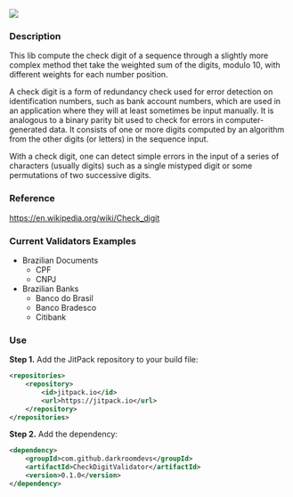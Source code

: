 [![](https://jitpack.io/v/darkroomdevs/CheckDigitValidator.svg)](https://jitpack.io/#darkroomdevs/CheckDigitValidator)

### Description

This lib compute the check digit of a sequence through a slightly more complex method thet take the
weighted sum of the digits, modulo 10, with different weights for each number position.

A check digit is a form of redundancy check used for error detection on identification numbers,
such as bank account numbers, which are used in an application where they will at least sometimes
be input manually. It is analogous to a binary parity bit used to check for errors in computer-generated
data. It consists of one or more digits computed by an algorithm from the other digits (or letters)
in the sequence input.

With a check digit, one can detect simple errors in the input of a series of characters (usually digits)
such as a single mistyped digit or some permutations of two successive digits.

### Reference

https://en.wikipedia.org/wiki/Check_digit

### Current Validators Examples

* Brazilian Documents
  * CPF
  * CNPJ
* Brazilian Banks
  * Banco do Brasil
  * Banco Bradesco
  * Citibank

### Use

**Step 1.** Add the JitPack repository to your build file:
```xml
<repositories>
    <repository>
        <id>jitpack.io</id>
        <url>https://jitpack.io</url>
    </repository>
</repositories>
```

**Step 2.** Add the dependency:
```xml
<dependency>
    <groupId>com.github.darkroomdevs</groupId>
    <artifactId>CheckDigitValidator</artifactId>
    <version>0.1.0</version>
</dependency>
```
